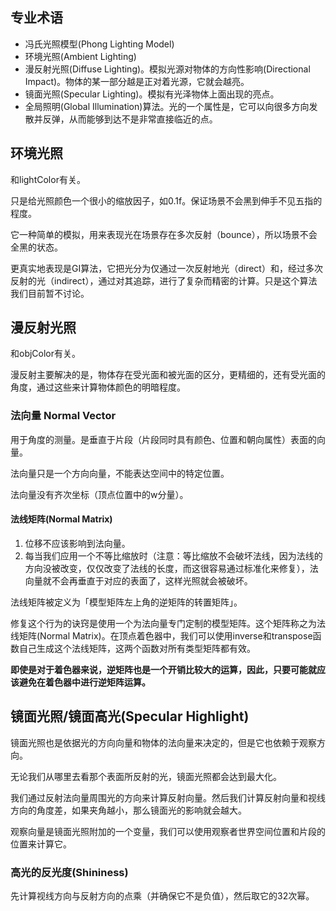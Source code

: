 ## 专业术语

- 冯氏光照模型(Phong Lighting Model)
- 环境光照(Ambient Lighting)
- 漫反射光照(Diffuse Lighting)。模拟光源对物体的方向性影响(Directional Impact)。物体的某一部分越是正对着光源，它就会越亮。
- 镜面光照(Specular Lighting)。模拟有光泽物体上面出现的亮点。
- 全局照明(Global Illumination)算法。光的一个属性是，它可以向很多方向发散并反弹，从而能够到达不是非常直接临近的点。

## 环境光照

和lightColor有关。

只是给光照颜色一个很小的缩放因子，如0.1f。保证场景不会黑到伸手不见五指的程度。

它一种简单的模拟，用来表现光在场景存在多次反射（bounce），所以场景不会全黑的状态。

更真实地表现是GI算法，它把光分为仅通过一次反射地光（direct）和，经过多次反射的光（indirect），通过对其追踪，进行了复杂而精密的计算。只是这个算法我们目前暂不讨论。

## 漫反射光照

和objColor有关。

漫反射主要解决的是，物体存在受光面和被光面的区分，更精细的，还有受光面的角度，通过这些来计算物体颜色的明暗程度。

### 法向量 Normal Vector

用于角度的测量。是垂直于片段（片段同时具有颜色、位置和朝向属性）表面的向量。

法向量只是一个方向向量，不能表达空间中的特定位置。

法向量没有齐次坐标（顶点位置中的w分量）。

#### 法线矩阵(Normal Matrix)

1. 位移不应该影响到法向量。
2. 每当我们应用一个不等比缩放时（注意：等比缩放不会破坏法线，因为法线的方向没被改变，仅仅改变了法线的长度，而这很容易通过标准化来修复），法向量就不会再垂直于对应的表面了，这样光照就会被破坏。

法线矩阵被定义为「模型矩阵左上角的逆矩阵的转置矩阵」。

修复这个行为的诀窍是使用一个为法向量专门定制的模型矩阵。这个矩阵称之为法线矩阵(Normal Matrix)。在顶点着色器中，我们可以使用inverse和transpose函数自己生成这个法线矩阵，这两个函数对所有类型矩阵都有效。

**即使是对于着色器来说，逆矩阵也是一个开销比较大的运算，因此，只要可能就应该避免在着色器中进行逆矩阵运算。**

## 镜面光照/镜面高光(Specular Highlight)

镜面光照也是依据光的方向向量和物体的法向量来决定的，但是它也依赖于观察方向。

无论我们从哪里去看那个表面所反射的光，镜面光照都会达到最大化。

我们通过反射法向量周围光的方向来计算反射向量。然后我们计算反射向量和视线方向的角度差，如果夹角越小，那么镜面光的影响就会越大。

观察向量是镜面光照附加的一个变量，我们可以使用观察者世界空间位置和片段的位置来计算它。

### 高光的反光度(Shininess)

先计算视线方向与反射方向的点乘（并确保它不是负值），然后取它的32次幂。